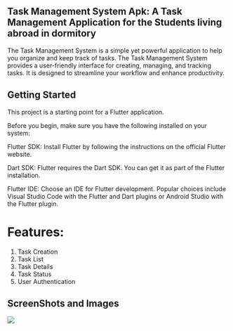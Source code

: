## Task Management System Apk: A Task Management Application for the Students living abroad in dormitory
The Task Management System is a simple yet powerful application to help you organize and keep track of tasks. 
The Task Management System provides a user-friendly interface for creating, managing, and tracking tasks. It is designed to streamline your workflow and enhance productivity.

## Getting Started

This project is a starting point for a Flutter application.

Before you begin, make sure you have the following installed on your system:

Flutter SDK: Install Flutter by following the instructions on the official Flutter website.

Dart SDK: Flutter requires the Dart SDK. You can get it as part of the Flutter installation.

Flutter IDE: Choose an IDE for Flutter development. Popular choices include Visual Studio Code with the Flutter and Dart plugins or Android Studio with the Flutter plugin.

# Features:
1. Task Creation
2. Task List
3. Task Details 
4. Task Status 
5. User Authentication

## ScreenShots and Images 
![](screenshot2676782.png)

